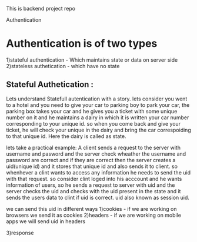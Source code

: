This is backend project repo

<!-- the fillowing is the notes for Autentication took form Piyush Garg channel  -->

Authentication

# Authentication is of two types
1)stateful authentication - Which maintains state or data on server side 
2)stateless authetication - which have no state

## Stateful Authetication : 
Lets understand Statefull autentication with a story. lets consider you went to a hotel and you need to give your car to parking boy to park your car, the parking box takes your car and he gives you a ticket with some unique number on it and he maintains a dairy in which it is written your car number corresponding to your unique id. so when you come back and give your ticket,  he will check your unique in the dairy and bring the car correspoiding to that unique id. Here the dairy is called as state.

lets take a practical example: A client sends a request to the server with username and pasword and the server check wheather the username and password are correct and if they are correct then the server creates a uid(unique id) and it stores that unique id and also sends it to client. so whenhever a clint wants to access any information he needs to send the uid with that request. so consider clint loged into his acccount and he wants information of users, so he sends a request to server with uid and the server checks the uid and checks with the uid present in the state and it sends the users data to clint if uid is correct. uid also known as session uid.

we can send this uid in different ways 
1)cookies - if we are working on browsers we send it as cookies
2)headers - if we are working on mobile apps we will send uid in headers

3)response

